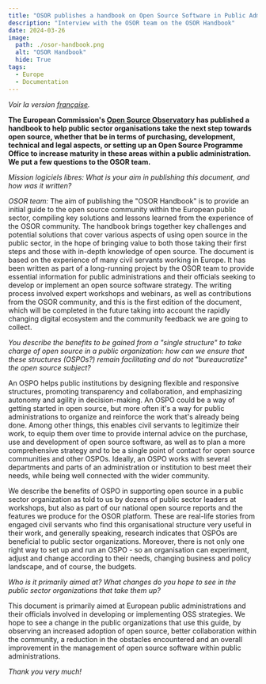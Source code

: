```yaml
---
title: "OSOR publishes a handbook on Open Source Software in Public Administration"
description: "Interview with the OSOR team on the OSOR Handbook"
date: 2024-03-26
image:
  path: ./osor-handbook.png
  alt: "OSOR Handbook"
  hide: True
tags:
  - Europe
  - Documentation
---
```


*Voir la version [française](https://code.gouv.fr/fr/blog/open-source-dans-ladministration-publique/).*

**The European Commission's [Open Source Observatory](https://joinup.ec.europa.eu/collection/open-source-observatory-osor) has published a handbook to help public sector organisations take the next step towards open source, whether that be in terms of purchasing, development, technical and legal aspects, or setting up an Open Source Programme Office to increase maturity in these areas within a public administration. We put a few questions to the OSOR team.**

*Mission logiciels libres: What is your aim in publishing this document, and how was it written?*

*OSOR team:* The aim of publishing the "OSOR Handbook" is to provide an initial guide to the open source community within the European public sector, compiling key solutions and lessons learned from the experience of the OSOR community. The handbook brings together key challenges and potential solutions that cover various aspects of using open source in the public sector, in the hope of bringing value to both those taking their first steps and those with in-depth knowledge of open source. The document is based on the experience of many civil servants working in Europe. It has been written as part of a long-running project by the OSOR team to provide essential information for public administrations and their officials seeking to develop or implement an open source software strategy. The writing process involved expert workshops and webinars, as well as contributions from the OSOR community, and this is the first edition of the document, which will be completed in the future taking into account the rapidly changing digital ecosystem and the community feedback we are going to collect.

*You describe the benefits to be gained from a "single structure" to take charge of open source in a public organization: how can we ensure that these structures (OSPOs?) remain facilitating and do not "bureaucratize" the open source subject?*

An OSPO helps public institutions by designing flexible and responsive structures, promoting transparency and collaboration, and emphasizing autonomy and agility in decision-making. An OSPO could be a way of getting started in open source, but more often it's a way for public administrations to organize and reinforce the work that's already being done. Among other things, this enables civil servants to legitimize their work, to equip them over time to provide internal advice on the purchase, use and development of open source software, as well as to plan a more comprehensive strategy and to be a single point of contact for open source communities and other OSPOs. Ideally, an OSPO works with several departments and parts of an administration or institution to best meet their needs, while being well connected with the wider community.

We describe the benefits of OSPO in supporting open source in a public sector organization as told to us by dozens of public sector leaders at workshops, but also as part of our national open source reports and the features we produce for the OSOR platform. These are real-life stories from engaged civil servants who find this organisational structure very useful in their work, and generally speaking, research indicates that OSPOs are beneficial to public sector organizations. Moreover, there is not only one right way to set up and run an OSPO - so an organisation can experiment, adjust and change according to their needs, changing business and policy landscape, and of course, the budgets.

*Who is it primarily aimed at? What changes do you hope to see in the public sector organizations that take them up?*

This document is primarily aimed at European public administrations and their officials involved in developing or implementing OSS strategies. We hope to see a change in the public organizations that use this guide, by observing an increased adoption of open source, better collaboration within the community, a reduction in the obstacles encountered and an overall improvement in the management of open source software within public administrations.

*Thank you very much!*
